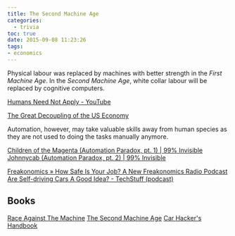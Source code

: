 ```yaml
---
title: The Second Machine Age
categories:
  - trivia
toc: true
date: 2015-09-08 11:23:26
tags:
- economics
---
```


Physical labour was replaced by machines with better strength in the *First Machine Age*.
In the *Second Machine Age*, white collar labour will be replaced by cognitive computers.

[Humans Need Not Apply - YouTube](https://www.youtube.com/watch?v=7Pq-S557XQU)

[The Great Decoupling of the US Economy](http://andrewmcafee.org/2012/12/the-great-decoupling-of-the-us-economy/)

Automation, however, may take valuable skills away from human species as they are not used to doing the tasks manually anymore.

[Children of the Magenta (Automation Paradox, pt. 1) | 99% Invisible](http://99percentinvisible.org/episode/children-of-the-magenta-automation-paradox-pt-1/)
[Johnnycab (Automation Paradox, pt. 2) | 99% Invisible](http://99percentinvisible.org/episode/johnnycab-automation-paradox-pt-2/)

[Freakonomics » How Safe Is Your Job? A New Freakonomics Radio Podcast](http://freakonomics.com/2015/01/29/how-safe-is-your-job-a-new-freakonomics-radio-podcast/)
[Are Self-driving Cars A Good Idea? - TechStuff (podcast)](https://player.fm/series/techstuff/are-self-driving-cars-a-good-idea)

## Books

[Race Against The Machine](http://raceagainstthemachine.com/)
[The Second Machine Age](http://andrewmcafee.org/the-second-machine-age-the-book-and-the-blurbs/)
[Car Hacker's Handbook](http://opengarages.org/handbook/)
